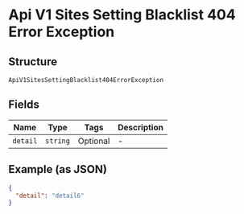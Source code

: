 
# Api V1 Sites Setting Blacklist 404 Error Exception

## Structure

`ApiV1SitesSettingBlacklist404ErrorException`

## Fields

| Name | Type | Tags | Description |
|  --- | --- | --- | --- |
| `detail` | `string` | Optional | - |

## Example (as JSON)

```json
{
  "detail": "detail6"
}
```

